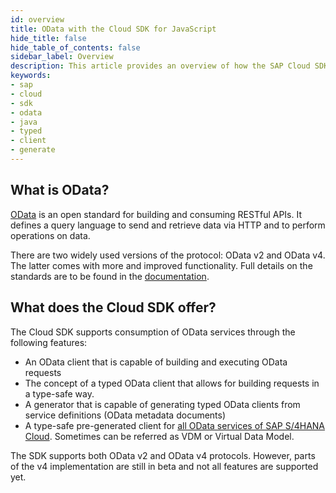 ```yaml
---
id: overview
title: OData with the Cloud SDK for JavaScript
hide_title: false
hide_table_of_contents: false
sidebar_label: Overview
description: This article provides an overview of how the SAP Cloud SDK for JavaScript supports connecting to OData services.
keywords:
- sap
- cloud
- sdk
- odata
- java
- typed
- client
- generate
---
```


## What is OData?

[OData](https://www.odata.org/) is an open standard for building and consuming RESTful APIs. It defines a query language to send and retrieve data via HTTP and to perform operations on data.

There are two widely used versions of the protocol: OData v2 and OData v4. The latter comes with more and improved functionality. Full details on the standards are to be found in the [documentation](https://www.odata.org/documentation/).

## What does the Cloud SDK offer?

The Cloud SDK supports consumption of OData services through the following features:

- An OData client that is capable of building and executing OData requests
- The concept of a typed OData client that allows for building requests in a type-safe way.
- A generator that is capable of generating typed OData clients from service definitions (OData metadata documents)
- A type-safe pre-generated client for [all OData services of SAP S/4HANA Cloud](https://api.sap.com/package/SAPS4HANACloud?section=Artifacts). Sometimes can be referred as VDM or Virtual Data Model.

The SDK supports both OData v2 and OData v4 protocols. However, parts of the v4 implementation are still in beta and not all features are supported yet.

